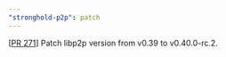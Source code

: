 ```yaml
---
"stronghold-p2p": patch
---
```


[[PR 271](https://github.com/iotaledger/stronghold.rs/pull/271)]
Patch libp2p version from v0.39 to v0.40.0-rc.2.
